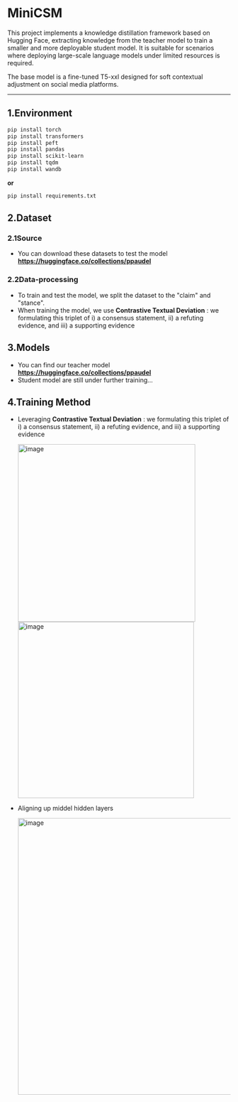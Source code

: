 # MiniCSM

This project implements a knowledge distillation framework based on Hugging Face, extracting knowledge from the teacher model to train a smaller and more deployable student model. It is suitable for scenarios where deploying large-scale language models under limited resources is required. 

The base model is a fine-tuned T5-xxl designed for soft contextual adjustment on social media platforms.

---

## **1.Environment**
```bash
pip install torch
pip install transformers
pip install peft
pip install pandas
pip install scikit-learn
pip install tqdm
pip install wandb
```
**or** 
```bash
pip install requirements.txt
```

## **2.Dataset**
### **2.1Source**
- You can download these datasets to test the model **https://huggingface.co/collections/ppaudel**
### **2.2Data-processing**
- To train and test the model, we split the dataset to the "claim" and "stance".
- When training the model, we use **Contrastive Textual Deviation** : we formulating this triplet of i) a consensus statement, ii) a refuting evidence, and iii) a supporting evidence

## **3.Models**
- You can find our teacher model  **https://huggingface.co/collections/ppaudel**
- Student model are still under further training...

## **4.Training Method** 
- Leveraging **Contrastive Textual Deviation** : we formulating this triplet of i) a consensus statement, ii) a refuting evidence, and iii) a supporting evidence
  
  <img width="400" alt="image" src="https://github.com/user-attachments/assets/ec882edf-a1ff-41a8-917b-01e937a2515e" />
  <img width="397" alt="image" src="https://github.com/user-attachments/assets/f9d42862-2f78-458f-8329-cbb1a3a95356" />
- Aligning up middel hidden layers
  
  <img width="623" alt="image" src="https://github.com/user-attachments/assets/787b2d0e-935a-4ad3-9179-45d5344054b7" />




